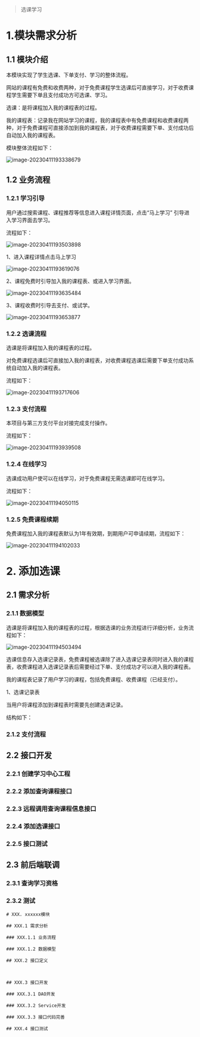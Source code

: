 > 选课学习

# 1.模块需求分析

## 1.1 模块介绍

本模块实现了学生选课、下单支付、学习的整体流程。

网站的课程有免费和收费两种，对于免费课程学生选课后可直接学习，对于收费课程学生需要下单且支付成功方可选课、学习。

选课：是将课程加入我的课程表的过程。

我的课程表：记录我在网站学习的课程，我的课程表中有免费课程和收费课程两种，对于免费课程可直接添加到我的课程表，对于收费课程需要下单、支付成功后自动加入我的课程表。

模块整体流程如下：

![image-20230411193338679](https://woldier-pic-repo-1309997478.cos.ap-chengdu.myqcloud.com/woldier/2023/04/aa55e446d354409ab93b46c660e8748c.png)

## 1.2 业务流程



### 1.2.1 学习引导

用户通过搜索课程、课程推荐等信息进入课程详情页面，点击“马上学习” 引导进入学习界面去学习。

流程如下：

![image-20230411193503898](https://woldier-pic-repo-1309997478.cos.ap-chengdu.myqcloud.com/woldier/2023/04/173c3dab5242939dd5faed050c79f860.png)

1、进入课程详情点击马上学习

![image-20230411193619076](https://woldier-pic-repo-1309997478.cos.ap-chengdu.myqcloud.com/woldier/2023/04/0bde907a7741d17fd22588819b5e6cf2.png)

2、课程免费时引导加入我的课程表、或进入学习界面。

![image-20230411193635484](https://woldier-pic-repo-1309997478.cos.ap-chengdu.myqcloud.com/woldier/2023/04/80527789dee0a112d6ece462aaee8324.png)

3、课程收费时引导去支付、或试学。

![image-20230411193653877](https://woldier-pic-repo-1309997478.cos.ap-chengdu.myqcloud.com/woldier/2023/04/62164cb0a693e2434b2da0d0f6d58383.png)



### 1.2.2 选课流程

选课是将课程加入我的课程表的过程。

对免费课程选课后可直接加入我的课程表，对收费课程选课后需要下单支付成功系统自动加入我的课程表。

流程如下：

![image-20230411193717606](https://woldier-pic-repo-1309997478.cos.ap-chengdu.myqcloud.com/woldier/2023/04/7b455d52a6b4f564f58a7efd2da73525.png)





### 1.2.3 支付流程

本项目与第三方支付平台对接完成支付操作。

流程如下：

![image-20230411193939508](https://woldier-pic-repo-1309997478.cos.ap-chengdu.myqcloud.com/woldier/2023/04/b1e108836d6a7d833f86fc90d66801b0.png)



### 1.2.4 在线学习

选课成功用户使可以在线学习，对于免费课程无需选课即可在线学习。

流程如下：

![image-20230411194050115](https://woldier-pic-repo-1309997478.cos.ap-chengdu.myqcloud.com/woldier/2023/04/ad4488087155c1230e33372dc4422cc6.png)



### 1.2.5 免费课程续期

免费课程加入我的课程表默认为1年有效期，到期用户可申请续期，流程如下：

![image-20230411194102033](https://woldier-pic-repo-1309997478.cos.ap-chengdu.myqcloud.com/woldier/2023/04/0bc31adb356ed5b0300a9bdb2b1bcc49.png)



# 2. 添加选课

## 2.1 需求分析

### 2.1.1 数据模型

选课是将课程加入我的课程表的过程，根据选课的业务流程进行详细分析，业务流程如下：

![image-20230411194503494](https://woldier-pic-repo-1309997478.cos.ap-chengdu.myqcloud.com/woldier/2023/04/7b455d52a6b4f564f58a7efd2da73525.png)

选课信息存入选课记录表，免费课程被选课除了进入选课记录表同时进入我的课程表，收费课程进入选课记录表后需要经过下单、支付成功才可以进入我的课程表。

我的课程表记录了用户学习的课程，包括免费课程、收费课程（已经支付）。

1、选课记录表

当用户将课程添加到课程表时需要先创建选课记录。

结构如下：



### 2.1.2 支付流程

## 2.2 接口开发

###  2.2.1 创建学习中心工程

### 2.2.2 添加查询课程接口

### 2.2.3 远程调用查询课程信息接口

### 2.2.4 添加选课接口



### 2.2.5 接口测试

## 2.3 前后端联调

### 2.3.1 查询学习资格

### 2.3.2 测试







```
# XXX. xxxxxx模块

## XXX.1 需求分析

### XXX.1.1 业务流程

### XXX.1.2 数据模型

## XXX.2 接口定义



## XXX.3 接口开发

### XXX.3.1 DAO开发

### XXX.3.2 Service开发

### XXX.3.3 接口代码完善

## XXX.4 接口测试
```

